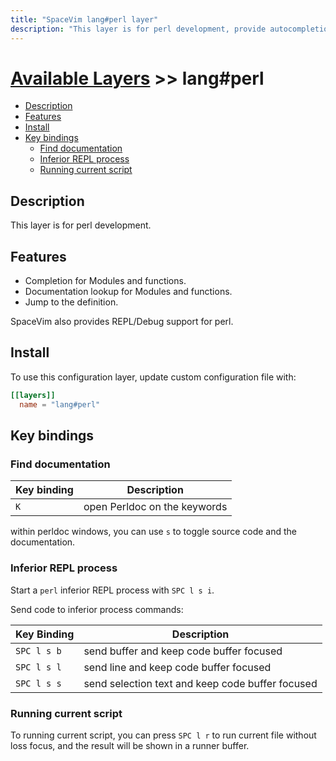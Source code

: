 ```yaml
---
title: "SpaceVim lang#perl layer"
description: "This layer is for perl development, provide autocompletion, syntax checking, code format for perl file."
---
```


# [Available Layers](../../) >> lang#perl

<!-- vim-markdown-toc GFM -->

- [Description](#description)
- [Features](#features)
- [Install](#install)
- [Key bindings](#key-bindings)
  - [Find documentation](#find-documentation)
  - [Inferior REPL process](#inferior-repl-process)
  - [Running current script](#running-current-script)

<!-- vim-markdown-toc -->

## Description

This layer is for perl development.

## Features

- Completion for Modules and functions.
- Documentation lookup for Modules and functions.
- Jump to the definition.

SpaceVim also provides REPL/Debug support for perl.

## Install

To use this configuration layer, update custom configuration file with:

```toml
[[layers]]
  name = "lang#perl"
```

## Key bindings

### Find documentation

| Key binding | Description                  |
| ----------- | ---------------------------- |
| `K`         | open Perldoc on the keywords |

within perldoc windows, you can use `s` to toggle source code and the documentation.

### Inferior REPL process

Start a `perl` inferior REPL process with `SPC l s i`.

Send code to inferior process commands:

| Key Binding | Description                                      |
| ----------- | ------------------------------------------------ |
| `SPC l s b` | send buffer and keep code buffer focused         |
| `SPC l s l` | send line and keep code buffer focused           |
| `SPC l s s` | send selection text and keep code buffer focused |

### Running current script

To running current script, you can press `SPC l r` to run current file without loss focus, and the result will be shown in a runner buffer.
